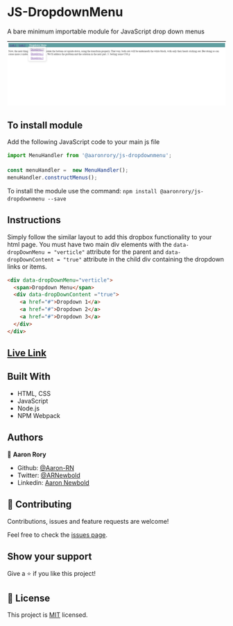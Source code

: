 # JS-DropdownMenu
A bare minimum importable module for JavaScript drop down menus

![screenshot](./screenshot.png)

## To install module

Add the following JavaScript code to your main js file
```JavaScript
import MenuHandler from '@aaronrory/js-dropdownmenu';

const menuHandler =  new MenuHandler();
menuHandler.constructMenus();
```
To install the module use the command:
```npm install @aaronrory/js-dropdownmenu --save```

## Instructions

Simply follow the similar layout to add this dropbox functionality to your html page.
You must have two main div elements with the ``` data-dropDownMenu = "verticle" ``` attribute for the parent and
``` data-dropDownContent = "true" ``` attribute in the child div containing the dropdown links or items.

```html
<div data-dropDownMenu="verticle">
  <span>Dropdown Menu</span>
  <div data-dropDownContent ="true">
    <a href="#">Dropdown 1</a>
    <a href="#">Dropdown 2</a>
    <a href="#">Dropdown 3</a>
  </div>
</div>
```

## [Live Link](https://raw.githack.com/Aaron-RN/JS-DropdownMenu/gitshow/dist/index.html)

## Built With

- HTML, CSS
- JavaScript
- Node.js
- NPM Webpack

## Authors

👤 **Aaron Rory**

- Github: [@Aaron-RN](https://github.com/Aaron-RN)
- Twitter: [@ARNewbold](https://twitter.com/ARNewbold)
- Linkedin: [Aaron Newbold](https://www.linkedin.com/in/aaron-newbold-1b9233187/)

## 🤝 Contributing

Contributions, issues and feature requests are welcome!

Feel free to check the [issues page](issues/).

## Show your support

Give a ⭐️ if you like this project!

## 📝 License

This project is [MIT](lic.url) licensed.
